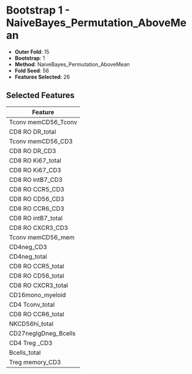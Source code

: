 # Bootstrap 1 - NaiveBayes_Permutation_AboveMean

- **Outer Fold**: 15
- **Bootstrap**: 1
- **Method**: NaiveBayes_Permutation_AboveMean
- **Fold Seed**: 56
- **Features Selected**: 26

## Selected Features

| Feature |
|---------|
| Tconv memCD56_Tconv |
| CD8 RO DR_total |
| Tconv memCD56_CD3 |
| CD8 RO DR_CD3 |
| CD8 RO Ki67_total |
| CD8  RO Ki67_CD3 |
| CD8 RO intB7_CD3 |
| CD8 RO CCR5_CD3 |
| CD8 RO CD56_CD3 |
| CD8 RO CCR6_CD3 |
| CD8 RO intB7_total |
| CD8 RO CXCR3_CD3 |
| Tconv memCD56_mem |
| CD4neg_CD3 |
| CD4neg_total |
| CD8 RO CCR5_total |
| CD8 RO CD56_total |
| CD8 RO CXCR3_total |
| CD16mono_myeloid |
| CD4 Tconv_total |
| CD8 RO CCR6_total |
| NKCD56hi_total |
| CD27negIgDneg_Bcells |
| CD4 Treg _CD3 |
| Bcells_total |
| Treg memory_CD3 |
